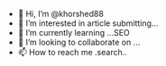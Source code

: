 - 👋 Hi, I’m @khorshed88
- 👀 I’m interested in article submitting...
- 🌱 I’m currently learning ...SEO
- 💞️ I’m looking to collaborate on ...
- 📫 How to reach me .search..

<!---
khorshed88/khorshed88 is a ✨ special ✨ repository because its `README.md` (this file) appears on your GitHub profile.
You can click the Preview link to take a look at your changes.
--->
